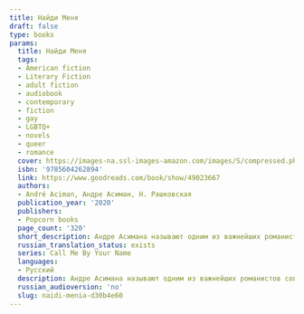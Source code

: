 ```yaml
---
title: Найди Меня
draft: false
type: books
params:
  title: Найди Меня
  tags:
  - American fiction
  - Literary Fiction
  - adult fiction
  - audiobook
  - contemporary
  - fiction
  - gay
  - LGBTQ+
  - novels
  - queer
  - romance
  cover: https://images-na.ssl-images-amazon.com/images/S/compressed.photo.goodreads.com/books/1575221373i/49023667.jpg
  isbn: '9785604262894'
  link: https://www.goodreads.com/book/show/49023667
  authors:
  - André Aciman, Андре Асиман, Н. Рашковская
  publication_year: '2020'
  publishers:
  - Popcorn books
  page_count: '320'
  short_description: Андре Асимана называют одним из важнейших романистов современности. «Найди меня» — долгожданное продолжение его бестселлера «Назови меня своим именем», покорившего миллионы читателей во всем мире.
  russian_translation_status: exists
  series: Call Me By Your Name
  languages:
  - Русский
  description: Андре Асимана называют одним из важнейших романистов современности. «Найди меня» — долгожданное продолжение его бестселлера «Назови меня своим именем», покорившего миллионы читателей во всем мире. Роман повествует о трех героях — Элио, его отце Сэмюэле и Оливере, которые даже спустя многие годы так и не забыли о событиях одного далекого лета в Италии. Теперь их судьбам суждено переплестись вновь.
  russian_audioversion: 'no'
  slug: naidi-menia-d30b4e60
---
```

